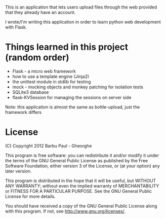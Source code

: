 This is an application that lets users upload files through the web provided 
that they already have an account.

I wrote/I'm writing this application in order to learn python web development
with Flask.

Things learned in this project (random order)
==============================
* Flask - a micro web framework
* how to use a template engine (Jinja2)
* the unittest module in stdlib for testing
* mock - mocking objects and monkey patching for isolation tests
* SQLite3 database
* flask-KVSession for managing the sessions on server side

Note: this application is almost the same as bottle-upload, just the framework
differs

License
=======

(C) Copyright 2012 Barbu Paul - Gheorghe

This program is free software: you can redistribute it and/or modify
it under the terms of the GNU General Public License as published by
the Free Software Foundation, either version 3 of the License, or
(at your option) any later version.

This program is distributed in the hope that it will be useful,
but WITHOUT ANY WARRANTY; without even the implied warranty of
MERCHANTABILITY or FITNESS FOR A PARTICULAR PURPOSE.  See the
GNU General Public License for more details.

You should have received a copy of the GNU General Public License
along with this program.  If not, see <http://www.gnu.org/licenses/>.
